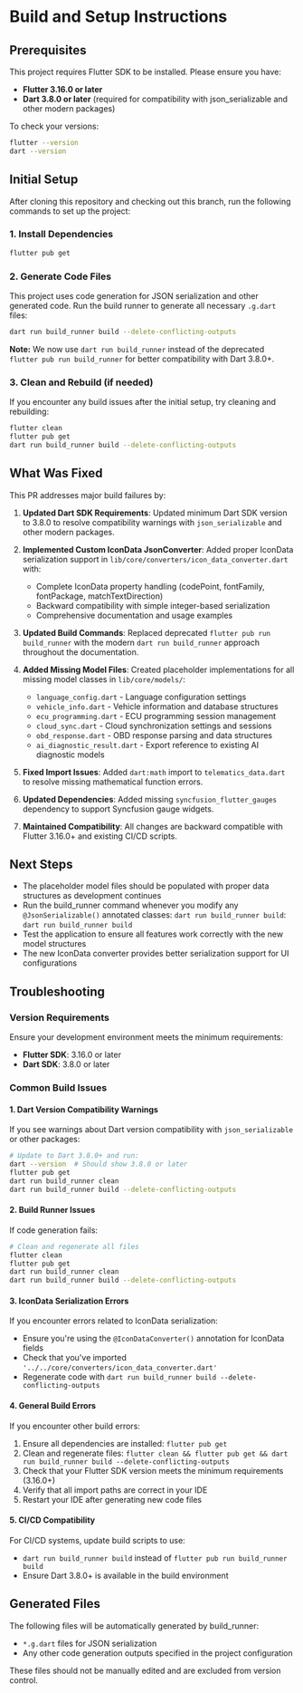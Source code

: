 # Build and Setup Instructions

## Prerequisites

This project requires Flutter SDK to be installed. Please ensure you have:
- **Flutter 3.16.0 or later**
- **Dart 3.8.0 or later** (required for compatibility with json_serializable and other modern packages)

To check your versions:
```bash
flutter --version
dart --version
```

## Initial Setup

After cloning this repository and checking out this branch, run the following commands to set up the project:

### 1. Install Dependencies

```bash
flutter pub get
```

### 2. Generate Code Files

This project uses code generation for JSON serialization and other generated code. Run the build runner to generate all necessary `.g.dart` files:

```bash
dart run build_runner build --delete-conflicting-outputs
```

**Note:** We now use `dart run build_runner` instead of the deprecated `flutter pub run build_runner` for better compatibility with Dart 3.8.0+.

### 3. Clean and Rebuild (if needed)

If you encounter any build issues after the initial setup, try cleaning and rebuilding:

```bash
flutter clean
flutter pub get
dart run build_runner build --delete-conflicting-outputs
```

## What Was Fixed

This PR addresses major build failures by:

1. **Updated Dart SDK Requirements**: Updated minimum Dart SDK version to 3.8.0 to resolve compatibility warnings with `json_serializable` and other modern packages.

2. **Implemented Custom IconData JsonConverter**: Added proper IconData serialization support in `lib/core/converters/icon_data_converter.dart` with:
   - Complete IconData property handling (codePoint, fontFamily, fontPackage, matchTextDirection)
   - Backward compatibility with simple integer-based serialization
   - Comprehensive documentation and usage examples

3. **Updated Build Commands**: Replaced deprecated `flutter pub run build_runner` with the modern `dart run build_runner` approach throughout the documentation.

4. **Added Missing Model Files**: Created placeholder implementations for all missing model classes in `lib/core/models/`:
   - `language_config.dart` - Language configuration settings
   - `vehicle_info.dart` - Vehicle information and database structures
   - `ecu_programming.dart` - ECU programming session management
   - `cloud_sync.dart` - Cloud synchronization settings and sessions
   - `obd_response.dart` - OBD response parsing and data structures
   - `ai_diagnostic_result.dart` - Export reference to existing AI diagnostic models

5. **Fixed Import Issues**: Added `dart:math` import to `telematics_data.dart` to resolve missing mathematical function errors.

6. **Updated Dependencies**: Added missing `syncfusion_flutter_gauges` dependency to support Syncfusion gauge widgets.

7. **Maintained Compatibility**: All changes are backward compatible with Flutter 3.16.0+ and existing CI/CD scripts.

## Next Steps

- The placeholder model files should be populated with proper data structures as development continues
- Run the build_runner command whenever you modify any `@JsonSerializable()` annotated classes: `dart run build_runner build`: `dart run build_runner build`
- Test the application to ensure all features work correctly with the new model structures
- The new IconData converter provides better serialization support for UI configurations

## Troubleshooting

### Version Requirements
Ensure your development environment meets the minimum requirements:
- **Flutter SDK**: 3.16.0 or later
- **Dart SDK**: 3.8.0 or later

### Common Build Issues

#### 1. Dart Version Compatibility Warnings
If you see warnings about Dart version compatibility with `json_serializable` or other packages:
```bash
# Update to Dart 3.8.0+ and run:
dart --version  # Should show 3.8.0 or later
flutter pub get
dart run build_runner clean
dart run build_runner build --delete-conflicting-outputs
```

#### 2. Build Runner Issues
If code generation fails:
```bash
# Clean and regenerate all files
flutter clean
flutter pub get
dart run build_runner clean
dart run build_runner build --delete-conflicting-outputs
```

#### 3. IconData Serialization Errors
If you encounter errors related to IconData serialization:
- Ensure you're using the `@IconDataConverter()` annotation for IconData fields
- Check that you've imported `'../../core/converters/icon_data_converter.dart'`
- Regenerate code with `dart run build_runner build --delete-conflicting-outputs`

#### 4. General Build Errors
If you encounter other build errors:
1. Ensure all dependencies are installed: `flutter pub get`
2. Clean and regenerate files: `flutter clean && flutter pub get && dart run build_runner build --delete-conflicting-outputs`
3. Check that your Flutter SDK version meets the minimum requirements (3.16.0+)
4. Verify that all import paths are correct in your IDE
5. Restart your IDE after generating new code files

#### 5. CI/CD Compatibility
For CI/CD systems, update build scripts to use:
- `dart run build_runner build` instead of `flutter pub run build_runner build`
- Ensure Dart 3.8.0+ is available in the build environment

## Generated Files

The following files will be automatically generated by build_runner:
- `*.g.dart` files for JSON serialization
- Any other code generation outputs specified in the project configuration

These files should not be manually edited and are excluded from version control.